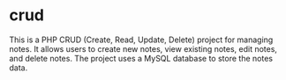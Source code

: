 # crud
This is a PHP CRUD (Create, Read, Update, Delete) project for managing notes. It allows users to create new notes, view existing notes, edit notes, and delete notes. The project uses a MySQL database to store the notes data.

